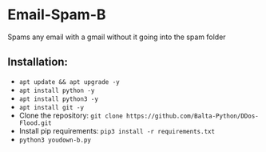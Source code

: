 # Email-Spam-B
Spams any email with a gmail without it going into the spam folder

## Installation:
- `apt update && apt upgrade -y`
- `apt install python -y`
- `apt install python3 -y`
- `apt install git -y`
- Clone the repository: `git clone https://github.com/Balta-Python/DDos-Flood.git`
- Install pip requirements: `pip3 install -r requirements.txt`
- `python3 youdown-b.py`
